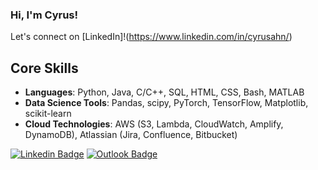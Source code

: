 ### Hi, I'm Cyrus!
Let's connect on [LinkedIn]!(https://www.linkedin.com/in/cyrusahn/)

## Core Skills
- **Languages**: Python, Java, C/C++, SQL, HTML, CSS, Bash, MATLAB 
- **Data Science Tools**: Pandas, scipy, PyTorch, TensorFlow, Matplotlib, scikit-learn
- **Cloud Technologies**: AWS (S3, Lambda, CloudWatch, Amplify, DynamoDB), Atlassian (Jira, Confluence, Bitbucket)

[![Linkedin Badge](https://img.shields.io/badge/-@cyrusahn-blue?style=flat&logo=Linkedin&logoColor=white&link=https://www.linkedin.com/in/cyrusahn/)](https://www.linkedin.com/in/cyrusahn/)
[![Outlook Badge](https://img.shields.io/badge/-cyrusahn-84D7FF?style=flat&logo=Microsoft-Outlook&logoColor=white&link=mailto:cyrusahn@gmail.com)](mailto:cyrusahn@gmail.com)

<!--
**cyrusahn/cyrusahn** is a ✨ _special_ ✨ repository because its `README.md` (this file) appears on your GitHub profile.

Here are some ideas to get you started:

- 🔭 I’m currently working on ...
- 🌱 I’m currently learning ...
- 👯 I’m looking to collaborate on ...
- 🤔 I’m looking for help with ...
- 💬 Ask me about ...
- 📫 How to reach me: ...
- 😄 Pronouns: ...
- ⚡ Fun fact: ...
-->
